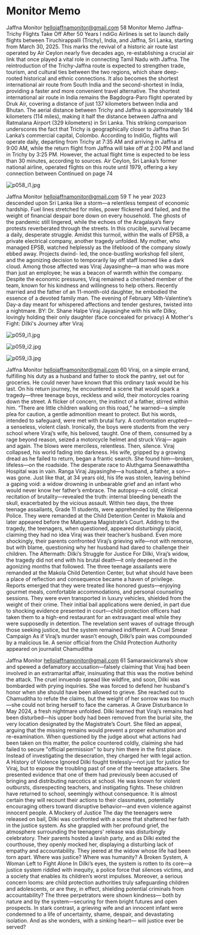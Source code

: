 # Monitor Memo

Jaffna Monitor
hellojaffnamonitor@gmail.com
58
Monitor Memo
Jaffna-Trichy Flights Take 
Off After 50 Years
I
ndiGo Airlines is set to launch daily flights 
between Tiruchirappalli (Trichy), India, 
and Jaffna, Sri Lanka, starting from March 
30, 2025. This marks the revival of a historic 
air route last operated by Air Ceylon nearly 
five decades ago, re-establishing a crucial air 
link that once played a vital role in connecting 
Tamil Nadu with Jaffna.
The reintroduction of the Trichy-Jaffna route 
is expected to strengthen trade, tourism, and 
cultural ties between the two regions, which 
share deep-rooted historical and ethnic 
connections. It also becomes the shortest 
international air route from South India and 
the second-shortest in India, providing a 
faster and more convenient travel alternative. 
The shortest international air route in India 
remains the Bagdogra-Paro flight operated 
by Druk Air, covering a distance of just 137 
kilometers between India and Bhutan.
The aerial distance between Trichy and Jaffna 
is approximately 184 kilometers (114 miles), 
making it half the distance between Jaffna and 
Ratmalana Airport (329 kilometers) in Sri 
Lanka. This striking comparison underscores 
the fact that Trichy is geographically closer 
to Jaffna than Sri Lanka’s commercial capital, 
Colombo.
According to IndiGo, flights will operate daily, 
departing from Trichy at 7:35 AM and arriving 
in Jaffna at 9:00 AM, while the return flight 
from Jaffna will take off at 2:00 PM and land in 
Trichy by 3:25 PM. However, the actual flight 
time is expected to be less than 30 minutes, 
according to sources.
Air Ceylon, Sri Lanka’s former national airline, 
operated flights on this route until 1979, 
offering a key connection between
Continued on page 74

![p058_i1.jpg](images_out/015_monitor_memo/p058_i1.jpg)

Jaffna Monitor
hellojaffnamonitor@gmail.com
59
T
he year 2023 descended upon Sri 
Lanka like a storm—a relentless 
tempest of economic hardship. Fuel 
lines stretched for miles, power 
flickered and failed, and the weight 
of financial despair bore down on 
every household. The ghosts of 
the pandemic still lingered, while 
the echoes of the Aragalaya’s fiery 
protests reverberated through the 
streets. In this crucible, survival 
became a daily, desperate struggle.
Amidst this turmoil, within the walls of EPSB, 
a private electrical company, another tragedy 
unfolded. My mother, who managed EPSB, 
watched helplessly as the lifeblood of the 
company slowly ebbed away. Projects dwind-
led, the once-bustling workshop fell silent, and 
the agonizing decision to temporarily lay off 
staff loomed like a dark cloud.
Among those affected was Viraj Jayasinghe—a 
man who was more than just an employee; he 
was a beacon of warmth within the company. 
Despite the economic pressures, Viraj 
remained a cherished member of the team, 
known for his kindness and willingness to 
help others. Recently married and the father of 
an 11-month-old daughter, he embodied the 
essence of a devoted family man.
The evening of February 14th-Valentine’s 
Day-a day meant for whispered affections 
and tender gestures, twisted into a nightmare. 
BY: 
Dr. Shane Halpe
Viraj Jayasinghe with his wife Dilky, lovingly holding their only daughter 
(face concealed for privacy)
A Mother's Fight: Dilki's 
Journey after Viraj

![p059_i1.jpg](images_out/015_monitor_memo/p059_i1.jpg)

![p059_i2.jpg](images_out/015_monitor_memo/p059_i2.jpg)

![p059_i3.jpg](images_out/015_monitor_memo/p059_i3.jpg)

Jaffna Monitor
hellojaffnamonitor@gmail.com
60
Viraj, on a simple errand, fulfilling his duty as 
a husband and father to stock the pantry, set 
out for groceries. He could never have known 
that this ordinary task would be his last.
On his return journey, he encountered a scene 
that would spark a tragedy—three teenage 
boys, reckless and wild, their motorcycles 
roaring down the street. A flicker of concern, 
the instinct of a father, stirred within him. 
“There are little children walking on this road,” 
he warned—a simple plea for caution, a gentle 
admonition meant to protect.
But his words, intended to safeguard, were met 
with brutal fury. A confrontation erupted—a 
senseless, violent clash. Ironically, the boys 
were students from the very school where 
Viraj’s wife, his beloved, taught. One of them, 
consumed by a rage beyond reason, seized 
a motorcycle helmet and struck Viraj—
again and again. The blows were merciless, 
relentless.
Then, silence. Viraj collapsed, his world fading 
into darkness.
His wife, gripped by a growing dread as 
he failed to return, began a frantic search. 
She found him—broken, lifeless—on the 
roadside. The desperate race to Aluthgama 
Seenawaththa Hospital was in vain.
Ranga Viraj Jayasinghe—a husband, a father, 
a son—was gone. Just like that, at 34 years old, 
his life was stolen, leaving behind a gaping 
void: a widow drowning in unbearable grief 
and an infant who would never know her 
father’s embrace.
The autopsy—a cold, clinical recitation 
of brutality—revealed the truth: internal 
bleeding beneath the skull, exacerbated by 
the vicious assault. Within two days, the three 
teenage assailants, Grade 11 students, were 
apprehended by the Welipenna Police. They 
were remanded at the Child Detention Center 
in Makola and later appeared before the 
Matugama Magistrate’s Court.
Adding to the tragedy, the teenagers, when 
questioned, appeared disturbingly placid, 
claiming they had no idea Viraj was their 
teacher’s husband. Even more shockingly, their 
parents confronted Viraj’s grieving wife—not 
with remorse, but with blame, questioning 
why her husband had dared to challenge their 
children.
The Aftermath: Dilki’s Struggle for 
Justice
For Dilki, Viraj’s widow, the tragedy did not 
end with his brutal death—it only deepened in 
the agonizing months that followed.
The three teenage assailants were remanded 
at the Makola Child Detention Center, but 
what should have been a place of reflection 
and consequence became a haven of privilege. 
Reports emerged that they were treated 
like honored guests—enjoying gourmet 
meals, comfortable accommodations, and 
personal counseling sessions. They were even 
transported in luxury vehicles, shielded from 
the weight of their crime.
Their initial bail applications were denied, 
in part due to shocking evidence presented 
in court—child protection officers had 
taken them to a high-end restaurant for an 
extravagant meal while they were supposedly 
in detention. The revelation sent waves of 
outrage through those seeking justice, but the 
system remained indifferent.
A Cruel Smear Campaign
As if Viraj’s murder wasn’t enough, Dilki’s 
pain was compounded by a malicious lie. 
A senior official from the Child Protection 
Authority appeared on journalist Chamuditha

Jaffna Monitor
hellojaffnamonitor@gmail.com
61
Samarawickrama’s show and spewed a 
defamatory accusation—falsely claiming that 
Viraj had been involved in an extramarital 
affair, insinuating that this was the motive 
behind the attack.
The cruel innuendo spread like wildfire, and 
soon, Dilki was bombarded with prying 
inquiries. She was forced to defend her 
husband's honor when she should have 
been allowed to grieve. She reached out to 
Chamuditha to refute the claims, but the 
weight of her sorrow was too much—she could 
not bring herself to face the cameras.
A Grave Disturbance
In May 2024, a fresh nightmare unfolded. 
Dilki learned that Viraj’s remains had been 
disturbed—his upper body had been removed 
from the burial site, the very location 
designated by the Magistrate’s Court.
She filed an appeal, arguing that the missing 
remains would prevent a proper exhumation 
and re-examination. When questioned by 
the judge about what actions had been taken 
on this matter, the police countered coldly, 
claiming she had failed to secure "official 
permission" to bury him there in the first place.
Instead of investigating the desecration, they 
charged her with legal action.
A History of Violence Ignored
Dilki fought tirelessly—not just for justice for 
Viraj, but to expose the troubling past of one 
of the teenage attackers.
She presented evidence that one of them 
had previously been accused of bringing and 
distributing narcotics at school. He was known 
for violent outbursts, disrespecting teachers, 
and instigating fights.
These children have returned to school, 
seemingly without consequence. It is almost 
certain they will recount their actions to 
their classmates, potentially encouraging 
others toward disruptive behavior—and even 
violence against innocent people.
A Mockery of Justice
The day the teenagers were released on 
bail, Dilki was confronted with a scene that 
shattered her faith in the justice system. As 
she grappled with her profound grief, the 
atmosphere surrounding the teenagers' release 
was disturbingly celebratory. Their parents 
hosted a lavish party, and as Dilki exited 
the courthouse, they openly mocked her, 
displaying a disturbing lack of empathy and 
accountability. They jeered at the widow whose 
life had been torn apart. Where was justice? 
Where was humanity?
A Broken System, A Woman Left to Fight 
Alone
In Dilki’s eyes, the system is rotten to its 
core—a justice system riddled with inequity, a 
police force that silences victims, and a society 
that enables its children’s worst impulses.
Moreover, a serious concern looms: are child 
protection authorities truly safeguarding 
children and adolescents, or are they, in 
effect, shielding potential criminals from 
accountability?
The three perpetrators were shown kindness—
both by nature and by the system—securing 
for them bright futures and open prospects. In 
stark contrast, a grieving wife and an innocent 
infant were condemned to a life of uncertainty, 
shame, despair, and devastating isolation.
And as she wonders, with a sinking heart—
will justice ever be served?

